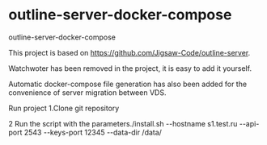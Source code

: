# outline-server-docker-compose

outline-server-docker-compose

This project is based on https://github.com/Jigsaw-Code/outline-server.

Watchwoter has been removed in the project, it is easy to add it yourself. 

Automatic docker-compose file generation has also been added for the convenience of server migration between VDS.

Run project 
1.Clone git repository

2 Run the script with the parameters./install.sh --hostname s1.test.ru --api-port 2543 --keys-port 12345 --data-dir /data/

